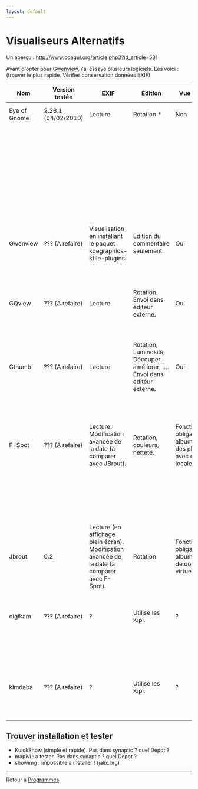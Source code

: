 ```yaml
---
layout: default
---
```


# Visualiseurs Alternatifs

Un aperçu : <http://www.coagul.org/article.php3?id_article=531>

Avant d'opter pour [Gwenview](Gwenview), j'ai essayé
plusieurs logiciels. Les voici : (trouver le plus rapide. Vérifier
conservation données EXIF)

| Nom          | Version testée      | EXIF                                                                                          | Édition                                                                     | Vue dossiers                                                                      | Diaporama                                       | Catégories                                           | Plus                                                                                                                                  | Interface                                                                  | [apt-url](Apt-url) (Installation) |
| ------------ | ------------------- | --------------------------------------------------------------------------------------------- | --------------------------------------------------------------------------- | --------------------------------------------------------------------------------- | ----------------------------------------------- | ---------------------------------------------------- | ------------------------------------------------------------------------------------------------------------------------------------- | -------------------------------------------------------------------------- | --------------------------------- |
| Eye of Gnome | 2.28.1 (04/02/2010) | Lecture                                                                                       | Rotation *                                                                  | Non                                                                               | Oui *                                           | Non                                                  | Celui par défaut de [Ubuntu](linux/dist/Ubuntu), simple et efficace.                                                                  | Bonne                                                                      | par défaut                        |
|              |                     |                                                                                               |                                                                             |                                                                                   |                                                 |                                                      | N'enregistre pas les images modifiées par défaut.                                                                                     |                                                                            |                                   |
|              |                     |                                                                                               |                                                                             |                                                                                   |                                                 |                                                      | Diaporama seulement en plein écran.                                                                                                   |                                                                            |                                   |
|              |                     |                                                                                               |                                                                             |                                                                                   |                                                 |                                                      | Greffons disponibles (comment les trouver/installer ?).                                                                               |                                                                            |                                   |
|              |                     |                                                                                               |                                                                             |                                                                                   |                                                 |                                                      | Panneau latéral grisé (besoin de greffon(s) ?).                                                                                       |                                                                            |                                   |
| Gwenview     | ??? (A refaire)     | Visualisation en installant le paquet kdegraphics-kfile-plugins.                              | Edition du commentaire seulement.                                           | Oui                                                                               | Fenetre ou plein ecran                          | Non                                                  | Utilise les Kipi                                                                                                                      | Bonne                                                                      | [gwenview](apt://gwenview)        |
|              |                     |                                                                                               |                                                                             |                                                                                   |                                                 |                                                      | *A tester : modules Kipi*                                                                                                             |                                                                            |                                   |
| GQview       | ??? (A refaire)     | Lecture                                                                                       | Rotation. Envoi dans editeur externe.                                       | Oui                                                                               | Oui, fenêtre ou plein écran. Récursif possible. | Mots-clefs (sauvegardés dans $HOME/.gqview/metadata) | Recherche doublons                                                                                                                    | Bonne !                                                                    |                                   |
|              |                     |                                                                                               |                                                                             |                                                                                   |                                                 |                                                      | (Plutôt lent)                                                                                                                         |                                                                            |                                   |
| Gthumb       | ??? (A refaire)     | Lecture                                                                                       | Rotation, Luminosité, Découper, améliorer, .... Envoi dans editeur externe. | Oui                                                                               | Oui, fenêtre ou plein écran.                    | Oui (dans .comments du répertoire courant)           | Recherche doublons. Création image index. Création album Web                                                                          | Moins pratique que GQview, mais édition avancée et modification date EXIF. |                                   |
|              |                     |                                                                                               |                                                                             |                                                                                   |                                                 |                                                      | (à tester : les différentes fonctions d'édition)                                                                                      |                                                                            |                                   |
| F-Spot       | ??? (A refaire)     | Lecture. Modification avancée de la date (à comparer avec JBrout).                            | Rotation, couleurs, netteté.                                                | Fonctionnement obligatoire par album (import des photos avec copie locale ou non) | Oui, seulement en plein écran.                  | Oui (gestion ?)                                      | Explorations (Flickr, PicasaWeb ou "Gallery", "Original Photo Gallery", HTML, dossier)                                                | Semblable à Picasa.                                                        |                                   |
|              |                     |                                                                                               |                                                                             |                                                                                   |                                                 |                                                      | (mode gestionnaire - A tester : fonctions export album) Aide dispo ici : [http://f-spot.org/User_Guide](http://f-spot.org/User_Guide) |                                                                            |                                   |
| Jbrout       | 0.2                 | Lecture (en affichage plein écran). Modification avancée de la date (à comparer avec F-Spot). | Rotation                                                                    | Fonctionnement obligatoire par albums (ajout de dossiers virtuels)                | Oui, seulement en plein écran avec infos EXIF.  | Oui (gestion ?)                                      | Export PicasaWeb, HTML, dossier                                                                                                       | Sobre                                                                      |                                   |
|              |                     |                                                                                               |                                                                             |                                                                                   |                                                 |                                                      | Attention, pas encore stable (version 0.2)                                                                                            |                                                                            |                                   |
| digikam      | ??? (A refaire)     | ?                                                                                             | Utilise les Kipi.                                                           | ?                                                                                 | ?                                               | ?                                                    | Utilise les Kipi                                                                                                                      | ?                                                                          |                                   |
|              |                     |                                                                                               |                                                                             |                                                                                   |                                                 |                                                      | *pas mal. pourquoi il recopie les albums dans un dossier albums ? permet de modifier la date et d'ajouter des commentaires*           |                                                                            |                                   |
| kimdaba      | ??? (A refaire)     | ?                                                                                             | Utilise les Kipi.                                                           | ?                                                                                 | ?                                               | ?                                                    | Utilise les Kipi                                                                                                                      | ?                                                                          |                                   |
|              |                     |                                                                                               |                                                                             |                                                                                   |                                                 |                                                      | *id digikam ? modif date, et ajouts onglets, descr, ...*                                                                              |                                                                            |                                   |


## Trouver installation et tester

- KuickShow (simple et rapide). Pas dans synaptic ? quel Depot ?
- mapivi : a tester. Pas dans synaptic ? quel Depot ?
- showimg : impossible a installer ! (jalix.org)

------------------------------------------------------------------------

Retour à [Programmes](Programmes)
